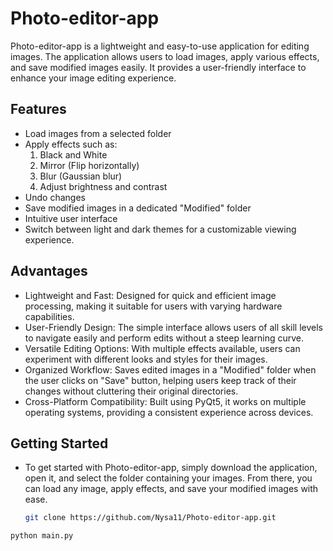 # Photo-editor-app

Photo-editor-app is a lightweight and easy-to-use application for editing images. The application allows users to load images, apply various effects, and save modified images easily. It provides a user-friendly interface to enhance your image editing experience.


## Features

- Load images from a selected folder
- Apply effects such as:
  1. Black and White
  2. Mirror (Flip horizontally)
  3. Blur (Gaussian blur)
  4. Adjust brightness and contrast
- Undo changes
- Save modified images in a dedicated "Modified" folder
- Intuitive user interface
- Switch between light and dark themes for a customizable viewing experience.


## Advantages

- Lightweight and Fast: Designed for quick and efficient image processing, making it suitable for users with varying hardware capabilities.
- User-Friendly Design: The simple interface allows users of all skill levels to navigate easily and perform edits without a steep learning curve.
- Versatile Editing Options: With multiple effects available, users can experiment with different looks and styles for their images.
- Organized Workflow: Saves edited images in a "Modified" folder when the user clicks on "Save" button, helping users keep track of their changes without cluttering their original directories.
- Cross-Platform Compatibility: Built using PyQt5, it works on multiple operating systems, providing a consistent experience across devices.


## Getting Started

- To get started with Photo-editor-app, simply download the application, open it, and select the folder containing your images. From there, you can load any image, apply effects, and save your modified images with ease.

   ```bash
  git clone https://github.com/Nysa11/Photo-editor-app.git

```bash
python main.py
